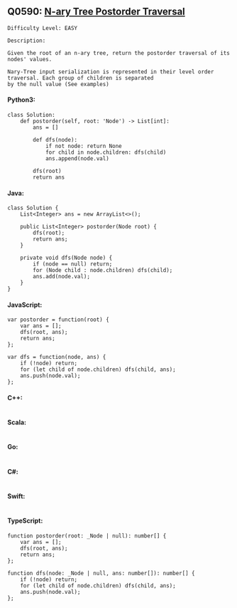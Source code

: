 ## Q0590: [N-ary Tree Postorder Traversal](https://leetcode.com/problems/n-ary-tree-postorder-traversal/)

```
Difficulty Level: EASY
```

```
Description:

Given the root of an n-ary tree, return the postorder traversal of its nodes' values.

Nary-Tree input serialization is represented in their level order traversal. Each group of children is separated
by the null value (See examples)
```

#### Python3:

```
class Solution:
    def postorder(self, root: 'Node') -> List[int]:
        ans = []

        def dfs(node):
            if not node: return None 
            for child in node.children: dfs(child)
            ans.append(node.val)

        dfs(root)
        return ans
```

#### Java:

```
class Solution {
    List<Integer> ans = new ArrayList<>();
    
    public List<Integer> postorder(Node root) {
        dfs(root);
        return ans;
    }

    private void dfs(Node node) {
        if (node == null) return;
        for (Node child : node.children) dfs(child);
        ans.add(node.val);
    }
}
```

#### JavaScript:

```
var postorder = function(root) {
    var ans = [];
    dfs(root, ans);
    return ans;
};

var dfs = function(node, ans) {
    if (!node) return;
    for (let child of node.children) dfs(child, ans);
    ans.push(node.val);
};
```

#### C++:

```

```

#### Scala:

```

```

#### Go:

```

```

#### C#:

```

```

#### Swift:

```

```

#### TypeScript:

```
function postorder(root: _Node | null): number[] {
    var ans = [];
    dfs(root, ans);
    return ans;
};

function dfs(node: _Node | null, ans: number[]): number[] {
    if (!node) return;
    for (let child of node.children) dfs(child, ans);
    ans.push(node.val);
};
```